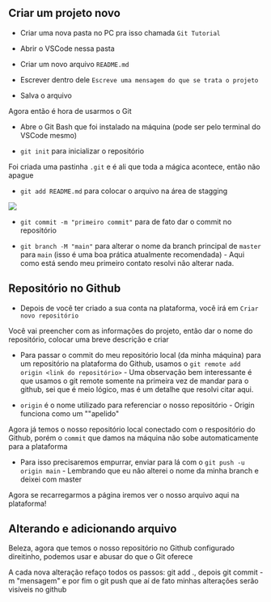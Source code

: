 ## Criar um projeto novo

* Criar uma nova pasta no PC pra isso chamada `Git Tutorial`

* Abrir o VSCode nessa pasta

* Criar um novo arquivo `README.md`

* Escrever dentro dele `Escreve uma mensagem do que se trata o projeto`

* Salva o arquivo

Agora então é hora de usarmos o Git

* Abre o Git Bash que foi instalado na máquina (pode ser pelo terminal do VSCode mesmo)

* `git init` para inicializar o repositório

Foi criada uma pastinha `.git` e é ali que toda a mágica acontece, então não apague

* `git add README.md` para colocar o arquivo na área de stagging 

<img src="https://i1.wp.com/www.markus-gattol.name/misc/mm/si/content/git_git_add.png">

* `git commit -m "primeiro commit"` para de fato dar o commit no repositório

* `git branch -M "main"` para alterar o nome da branch principal de `master` para `main` (isso é uma boa prática atualmente recomendada) - Aqui como está sendo meu primeiro contato resolvi não alterar nada.

## Repositório no Github

* Depois de você ter criado a sua conta na plataforma, você irá em `Criar novo repositório`

Você vai preencher com as informações do projeto, então dar o nome do repositório, colocar uma breve descrição e criar

* Para passar o commit do meu repositório local (da minha máquina) para um repositório na plataforma do Github, usamos o `git remote add origin <link do repositório>` - Uma observação bem interessante é que usamos o git remote somente na primeira vez de mandar para o github, sei que é meio lógico, mas é um detalhe que resolvi citar aqui.

* `origin` é o nome utilizado para referenciar o nosso repositório - Origin funciona como um ""apelido"

Agora já temos o nosso repositório local conectado com o respositório do Github, porém o `commit` que damos na máquina não sobe automaticamente para a plataforma

* Para isso precisaremos empurrar, enviar para lá com o `git push -u origin main` - Lembrando que eu não alterei o nome da minha branch e deixei com master

Agora se recarregarmos a página iremos ver o nosso arquivo aqui na plataforma!

## Alterando e adicionando arquivo

Beleza, agora que temos o nosso repositório no Github configurado direitinho, podemos usar e abusar do que o Git oferece

A cada nova alteração refaço todos os passos: git add ., depois git commit -m "mensagem" e por fim o git push que aí de fato minhas alterações serão visíveis no github